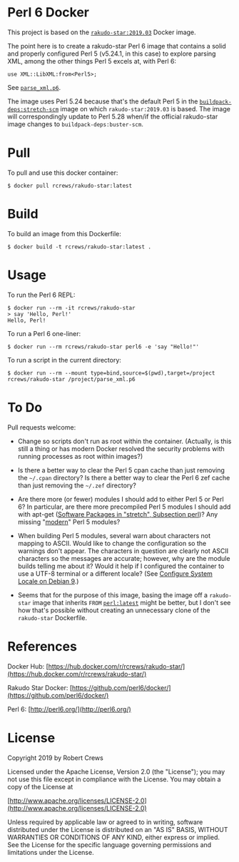 # Perl 6 Docker

This project is based on the
[`rakudo-star:2019.03`](https://hub.docker.com/_/rakudo-star)
Docker image.

The point here is to create a rakudo-star Perl 6 image that contains a
solid and properly configured Perl 5 (v5.24.1, in this case) to explore
parsing XML, among the other things Perl 5 excels at, with Perl 6:

    use XML::LibXML:from<Perl5>;

See [`parse_xml.p6`](parse_xml.p6).

The image uses Perl 5.24 because that's the default Perl 5 in the
[`buildpack-deps:stretch-scm`](https://hub.docker.com/_/buildpack-deps)
image on which `rakudo-star:2019.03` is based. The image will
correspondingly update to Perl 5.28 when/if the official rakudo-star
image changes to `buildpack-deps:buster-scm`.

# Pull

To pull and use this docker container:

    $ docker pull rcrews/rakudo-star:latest

# Build

To build an image from this Dockerfile:

    $ docker build -t rcrews/rakudo-star:latest .

# Usage

To run the Perl 6 REPL:

    $ docker run --rm -it rcrews/rakudo-star
    > say 'Hello, Perl!'
    Hello, Perl!

To run a Perl 6 one-liner:

    $ docker run --rm rcrews/rakudo-star perl6 -e 'say "Hello!"'

To run a script in the current directory:

    $ docker run --rm --mount type=bind,source=$(pwd),target=/project rcrews/rakudo-star /project/parse_xml.p6

# To Do

Pull requests welcome:

* Change so scripts don't run as root within the container. (Actually,
  is this still a thing or has modern Docker resolved the security
  problems with running processes as root within images?)

* Is there a better way to clear the Perl 5 cpan cache than just
  removing the `~/.cpan` directory?
  Is there a better way to clear the Perl 6 zef cache than just
  removing the `~/.zef` directory?

* Are there more (or fewer) modules I should add to either Perl 5 or
  Perl 6? In particular, are there more precompiled Perl 5 modules I
  should add with apt-get
  ([Software Packages in "stretch", Subsection perl](https://packages.debian.org/stretch/perl/))?
  Any missing
  "[modern](http://modernperlbooks.com/books/modern_perl_2016/index.html)"
  Perl 5 modules?

* When building Perl 5 modules, several warn about characters not mapping
  to ASCII. Would like to change the configuration so the warnings don't
  appear. The characters in question are clearly not ASCII characters so
  the messages are accurate; however, why are the module builds telling
  me about it? Would it help if I configured the container to use a
  UTF-8 terminal or a different locale? (See
  [Configure System Locale on Debian 9](https://www.rosehosting.com/blog/configure-system-locale-on-debian-9/).)

* Seems that for the purpose of this image, basing the image off a
  `rakudo-star` image that inherits `FROM`
  [`perl:latest`](https://hub.docker.com/_/perl) might be better,
  but I don't see how that's possible without creating an unnecessary
  clone of the `rakudo-star` Dockerfile.

# References

Docker Hub:
[https://hub.docker.com/r/rcrews/rakudo-star/](https://hub.docker.com/r/rcrews/rakudo-star/)

Rakudo Star Docker:
[https://github.com/perl6/docker/](https://github.com/perl6/docker/)

Perl 6: [http://perl6.org/](http://perl6.org/)

# License

Copyright 2019 by Robert Crews

Licensed under the Apache License, Version 2.0 (the "License");
you may not use this file except in compliance with the License.
You may obtain a copy of the License at

[http://www.apache.org/licenses/LICENSE-2.0](http://www.apache.org/licenses/LICENSE-2.0)

Unless required by applicable law or agreed to in writing, software
distributed under the License is distributed on an "AS IS" BASIS,
WITHOUT WARRANTIES OR CONDITIONS OF ANY KIND, either express or implied.
See the License for the specific language governing permissions and
limitations under the License.
